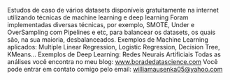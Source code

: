 
Estudos de caso de vários datasets disponíveis gratuitamente na internet utilizando técnicas de machine learning e deep learning
Foram implementadas diversas técnicas, por exemplo, SMOTE, Under e OverSampling com Pipelines e etc, para balancear os datasets, os quais são, na sua maioria, desbalanceados.
Exemplos de Machine Learning aplicados: Multiple Linear Regression, Logistic Regression, Decision Tree, KMeans...
Exemplos de Deep Learning: Redes Neurais Artificiais
Todas as análises você encontra no meu blog: www.boradedatascience.com
Você pode entrar em contato comigo pelo email: williamausenka05@yahoo.com
